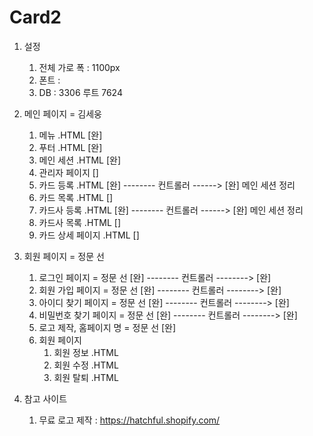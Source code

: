 # Card2

1. 설정
    1. 전체 가로 폭 : 1100px
    2. 폰트 :
    3. DB : 3306 루트 7624

2. 메인 페이지 = 김세웅
    1. 메뉴 .HTML [완]
    2. 푸터 .HTML [완]
    3. 메인 세션 .HTML [완]
    4. 관리자 페이지 []
      1. 카드 등록 .HTML [완] -------- 컨트롤러 ------> [완] 메인 세션 정리
      2. 카드 목록 .HTML []
      3. 카드사 등록 .HTML [완] -------- 컨트롤러 ------> [완] 메인 세션 정리
      4. 카드사 목록 .HTML []
      5. 카드 상세 페이지 .HTML []

3. 회원 페이지 = 정문 선
    1. 로그인 페이지 = 정문 선 [완] -------- 컨트롤러 --------> [완]
    2. 회원 가입 페이지 = 정문 선 [완] -------- 컨트롤러 --------> [완]
    3. 아이디 찾기 페이지 = 정문 선 [완] -------- 컨트롤러 --------> [완]
    4. 비밀번호 찾기 페이지 = 정문 선 [완] -------- 컨트롤러 --------> [완]
    5. 로고 제작, 홈페이지 명 = 정문 선 [완]
    6. 회원 페이지
        1. 회원 정보 .HTML
        2. 회원 수정 .HTML
        3. 회원 탈퇴 .HTML


4. 참고 사이트
    1. 무료 로고 제작 : https://hatchful.shopify.com/
